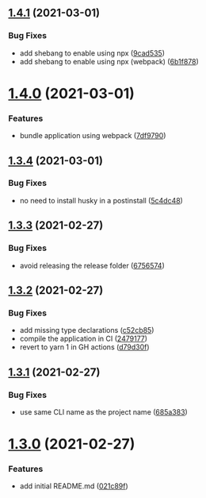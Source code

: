 ## [1.4.1](https://github.com/e0ipso/gh-checks-cli/compare/v1.4.0...v1.4.1) (2021-03-01)


### Bug Fixes

* add shebang to enable using npx ([9cad535](https://github.com/e0ipso/gh-checks-cli/commit/9cad535b4fbfaf2e6b3919021c0fe124c65136fb))
* add shebang to enable using npx (webpack) ([6b1f878](https://github.com/e0ipso/gh-checks-cli/commit/6b1f8787589be8b99d329f61f5f47b8093a2d111))

# [1.4.0](https://github.com/e0ipso/gh-checks-cli/compare/v1.3.4...v1.4.0) (2021-03-01)


### Features

* bundle application using webpack ([7df9790](https://github.com/e0ipso/gh-checks-cli/commit/7df9790d8e1173fa8953c4c03e95afb01121c75f))

## [1.3.4](https://github.com/e0ipso/gh-checks-cli/compare/v1.3.3...v1.3.4) (2021-03-01)


### Bug Fixes

* no need to install husky in a postinstall ([5c4dc48](https://github.com/e0ipso/gh-checks-cli/commit/5c4dc481870755dc7b43684c6d57a24ed2b3a38d))

## [1.3.3](https://github.com/e0ipso/gh-checks-cli/compare/v1.3.2...v1.3.3) (2021-02-27)


### Bug Fixes

* avoid releasing the release folder ([6756574](https://github.com/e0ipso/gh-checks-cli/commit/6756574a8e10f10a61bd9c5b1da34da1b4396a78))

## [1.3.2](https://github.com/e0ipso/gh-checks-cli/compare/v1.3.1...v1.3.2) (2021-02-27)


### Bug Fixes

* add missing type declarations ([c52cb85](https://github.com/e0ipso/gh-checks-cli/commit/c52cb8589683f7b68eeacb2478a96119b5201185))
* compile the application in CI ([2479177](https://github.com/e0ipso/gh-checks-cli/commit/2479177a320e4b5e1abead1829c10d20585d9e8e))
* revert to yarn 1 in GH actions ([d79d30f](https://github.com/e0ipso/gh-checks-cli/commit/d79d30f74e07664afcd1e3f98b2825ae872011a2))

## [1.3.1](https://github.com/e0ipso/gh-checks-cli/compare/v1.3.0...v1.3.1) (2021-02-27)


### Bug Fixes

* use same CLI name as the project name ([685a383](https://github.com/e0ipso/gh-checks-cli/commit/685a38365f6048913ad0ccc0936f101b591cdd54))

# [1.3.0](https://github.com/e0ipso/gh-checks-cli/compare/v1.2.0...v1.3.0) (2021-02-27)


### Features

* add initial README.md ([021c89f](https://github.com/e0ipso/gh-checks-cli/commit/021c89feb81d05ee9f3082e2ae6ebfcf36aa0057))
